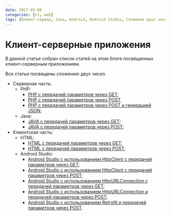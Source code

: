 ```yaml
---
date: 2017-05-08
categories: [it, web]
tags: [Клиент-сервер, Java, Android, Android Studio, Сложение двух чисел, JSON, HTML, PHP]
---
```


# Клиент-серверные приложения

В данной статье собран список статей на этом блоге посвященных клиент-серверным приложениям.

Все статьи посвящены сложению двух чисел.

* Серверная часть:
  * PHP:
    * [PHP с передачей параметров через GET](https://github.com/Harrix/harrix.dev-blog-2017/blob/main/2017-05-04-add-2-num-php-get/2017-05-04-add-2-num-php-get.md);
    * [PHP с передачей параметров через POST](https://github.com/Harrix/harrix.dev-blog-2017/blob/main/2017-05-05-add-2-num-php-post/2017-05-05-add-2-num-php-post.md).
    * [PHP с передачей параметров через POST и генерацией JSON](https://github.com/Harrix/harrix.dev-blog-2017/blob/main/2017-05-07-add-2-num-php-post-json/2017-05-07-add-2-num-php-post-json.md);
  * Java:
    * [JAVA с передачей параметров через GET](https://github.com/Harrix/harrix.dev-blog-2017/blob/main/2017-05-07-add-2-num-php-post-json/2017-05-07-add-2-num-php-post-json.md);
    * [JAVA с передачей параметров через POST](https://github.com/Harrix/harrix.dev-blog-2017/blob/main/2017-05-05-add-2-num-java-post/2017-05-05-add-2-num-java-post.md);
* Клиентская часть:
  * HTML:
    * [HTML с передачей параметров через GET](https://github.com/Harrix/harrix.dev-blog-2017/blob/main/2017-05-05-add-2-num-html-get/2017-05-05-add-2-num-html-get.md);
    * [HTML с передачей параметров через POST](https://github.com/Harrix/harrix.dev-blog-2017/blob/main/2017-05-05-add-2-num-html-post/2017-05-05-add-2-num-html-post.md);
  * Android Studio:
    * [Android Studio с использованием HttpClient с передачей параметров через GET](https://github.com/Harrix/harrix.dev-blog-2017/blob/main/2017-05-05-add-2-num-apache-http/2017-05-05-add-2-num-apache-http.md);
    * [Android Studio с использованием HttpClient с передачей параметров через POST](https://github.com/Harrix/harrix.dev-blog-2017/blob/main/2017-05-05-add-2-num-apache-http-post/2017-05-05-add-2-num-apache-http-post.md);
    * [Android Studio с использованием HttpURLConnection с передачей параметров через GET](https://github.com/Harrix/harrix.dev-blog-2017/blob/main/2017-05-05-add-2-num-http-url-connection/2017-05-05-add-2-num-http-url-connection.md);
    * [Android Studio с использованием HttpURLConnection и передачей параметров через POST](https://github.com/Harrix/harrix.dev-blog-2017/blob/main/2017-05-05-add-2-num-http-url-connection-post/2017-05-05-add-2-num-http-url-connection-post.md);
    * [Android Studio с использованием Retrofit и передачей параметров через POST](https://github.com/Harrix/harrix.dev-blog-2017/blob/main/2017-05-08-add-2-num-http-retrofit-post-json/2017-05-08-add-2-num-http-retrofit-post-json.md).
